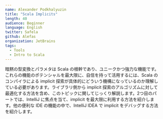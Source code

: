 ```yaml
---
name: Alexander Podkhalyuzin
title: "Scala Implicits"
length: 40
audience: Beginner
language: English
twitter: Safela
github: Alefas
organization: JetBrains
tags:
  - Tools
  - Intro to Scala
---
```

暗黙の型変換とパラメタは Scala の根幹であり、ユニークかつ強力な機能です。これらの機能のポテンシャルを最大限に、自信を持って活用するには、Scala のコンパイラによる implicit 探索が具体的にどういう機構になっているのか理解している必要があります。ライブラリ側から implicit 探索のアルゴリズムに対して最適化する方法を含め、このトピックに関してじっくり解説します。2つ目のパートでは、IntelliJ に焦点を当て、implicit を最大限に利用する方法を紹介します。他の便利な IDE の機能の中で、IntelliJ IDEA で implicit をデバッグする方法を紹介します。
